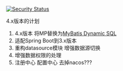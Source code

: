 [![Security Status](https://www.murphysec.com/platform3/v31/badge/1720020755503955968.svg)](https://www.murphysec.com/console/report/1720020755449430016/1720020755503955968)

4.x版本的计划
1. 4.x版本 将MP替换为[MyBatis Dynamic SQL](https://mybatis.org/mybatis-dynamic-sql/docs/introduction.html)
2. 适配Spring Boot到3.x版本
3. 重构datasource模块 增强数据源切换
4. 增强数据权限的处理
5. 注册中心 配置中心 去掉nacos???